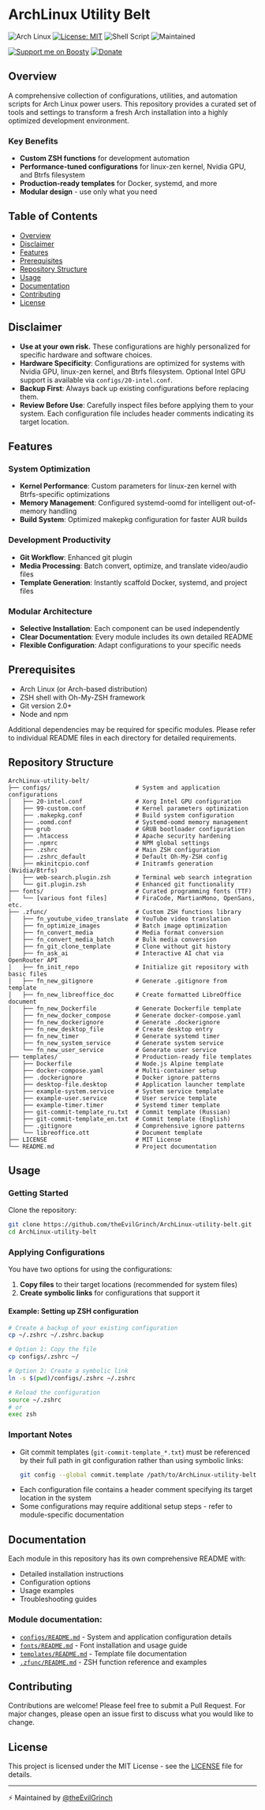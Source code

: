 # ArchLinux Utility Belt

![Arch Linux](https://img.shields.io/badge/Arch_Linux-1793D1?style=for-the-badge&logo=arch-linux&logoColor=white)
[![License: MIT](https://img.shields.io/badge/License-MIT-yellow.svg?style=for-the-badge)](LICENSE)
![Shell Script](https://img.shields.io/badge/shell_script-%23121011.svg?style=for-the-badge&logo=gnu-bash&logoColor=white)
![Maintained](https://img.shields.io/badge/Maintained%3F-yes-green.svg?style=for-the-badge)

[![Support me on Boosty](https://img.shields.io/badge/Boosty-Support%20me-%23f15f2c?style=for-the-badge)](https://boosty.to/theEvilGrinch/donate)
[![Donate](https://img.shields.io/badge/Donate-%23702ff4?style=for-the-badge)](https://yoomoney.ru/to/410016288289737)

## Overview

A comprehensive collection of configurations, utilities, and automation scripts for Arch Linux power users. This repository provides a curated set of tools and settings to transform a fresh Arch installation into a highly optimized development environment.

### Key Benefits
- **Custom ZSH functions** for development automation
- **Performance-tuned configurations** for linux-zen kernel, Nvidia GPU, and Btrfs filesystem
- **Production-ready templates** for Docker, systemd, and more
- **Modular design** - use only what you need

## Table of Contents

- [Overview](#overview)
- [Disclaimer](#disclaimer)
- [Features](#features)
- [Prerequisites](#prerequisites)
- [Repository Structure](#repository-structure)
- [Usage](#usage)
- [Documentation](#documentation)
- [Contributing](#contributing)
- [License](#license)

## Disclaimer

- **Use at your own risk.** These configurations are highly personalized for specific hardware and software choices.
- **Hardware Specificity**: Configurations are optimized for systems with Nvidia GPU, linux-zen kernel, and Btrfs filesystem. Optional Intel GPU support is available via `configs/20-intel.conf`.
- **Backup First**: Always back up existing configurations before replacing them.
- **Review Before Use**: Carefully inspect files before applying them to your system. Each configuration file includes header comments indicating its target location.

## Features

### System Optimization
- **Kernel Performance**: Custom parameters for linux-zen kernel with Btrfs-specific optimizations
- **Memory Management**: Configured systemd-oomd for intelligent out-of-memory handling
- **Build System**: Optimized makepkg configuration for faster AUR builds

### Development Productivity
- **Git Workflow**: Enhanced git plugin
- **Media Processing**: Batch convert, optimize, and translate video/audio files
- **Template Generation**: Instantly scaffold Docker, systemd, and project files

### Modular Architecture
- **Selective Installation**: Each component can be used independently
- **Clear Documentation**: Every module includes its own detailed README
- **Flexible Configuration**: Adapt configurations to your specific needs

## Prerequisites

- Arch Linux (or Arch-based distribution)
- ZSH shell with Oh-My-ZSH framework
- Git version 2.0+
- Node and npm

Additional dependencies may be required for specific modules. Please refer to individual README files in each directory for detailed requirements.

## Repository Structure

```
ArchLinux-utility-belt/
├── configs/                        # System and application configurations
│   ├── 20-intel.conf               # Xorg Intel GPU configuration
│   ├── 99-custom.conf              # Kernel parameters optimization
│   ├── .makepkg.conf               # Build system configuration
│   ├── .oomd.conf                  # Systemd-oomd memory management
│   ├── grub                        # GRUB bootloader configuration
│   ├── .htaccess                   # Apache security hardening
│   ├── .npmrc                      # NPM global settings
│   ├── .zshrc                      # Main ZSH configuration
│   ├── .zshrc_default              # Default Oh-My-ZSH config
│   ├── mkinitcpio.conf             # Initramfs generation (Nvidia/Btrfs)
│   ├── web-search.plugin.zsh       # Terminal web search integration
│   └── git.plugin.zsh              # Enhanced git functionality
├── fonts/                          # Curated programming fonts (TTF)
│   └── [various font files]        # FiraCode, MartianMono, OpenSans, etc.
├── .zfunc/                         # Custom ZSH functions library
│   ├── fn_youtube_video_translate  # YouTube video translation
│   ├── fn_optimize_images          # Batch image optimization
│   ├── fn_convert_media            # Media format conversion
│   ├── fn_convert_media_batch      # Bulk media conversion
│   ├── fn_git_clone_template       # Clone without git history
│   ├── fn_ask_ai                   # Interactive AI chat via OpenRouter API
│   ├── fn_init_repo                # Initialize git repository with basic files
│   ├── fn_new_gitignore            # Generate .gitignore from template
│   ├── fn_new_libreoffice_doc      # Create formatted LibreOffice document
│   ├── fn_new_Dockerfile           # Generate Dockerfile template
│   ├── fn_new_docker_compose       # Generate docker-compose.yaml
│   ├── fn_new_dockerignore         # Generate .dockerignore
│   ├── fn_new_desktop_file         # Create desktop entry
│   ├── fn_new_timer                # Generate systemd timer
│   ├── fn_new_system_service       # Generate system service
│   └── fn_new_user_service         # Generate user service
├── templates/                      # Production-ready file templates
│   ├── Dockerfile                  # Node.js Alpine template
│   ├── docker-compose.yaml         # Multi-container setup
│   ├── .dockerignore               # Docker ignore patterns
│   ├── desktop-file.desktop        # Application launcher template
│   ├── example-system.service      # System service template
│   ├── example-user.service        # User service template
│   ├── example-timer.timer         # Systemd timer template
│   ├── git-commit-template_ru.txt  # Commit template (Russian)
│   ├── git-commit-template_en.txt  # Commit template (English)
│   ├── .gitignore                  # Comprehensive ignore patterns
│   └── libreoffice.ott             # Document template
├── LICENSE                         # MIT License
└── README.md                       # Project documentation
```

## Usage

### Getting Started

Clone the repository:
```bash
git clone https://github.com/theEvilGrinch/ArchLinux-utility-belt.git
cd ArchLinux-utility-belt
```

### Applying Configurations

You have two options for using the configurations:
1. **Copy files** to their target locations (recommended for system files)
2. **Create symbolic links** for configurations that support it

#### Example: Setting up ZSH configuration

```bash
# Create a backup of your existing configuration
cp ~/.zshrc ~/.zshrc.backup

# Option 1: Copy the file
cp configs/.zshrc ~/

# Option 2: Create a symbolic link
ln -s $(pwd)/configs/.zshrc ~/.zshrc

# Reload the configuration
source ~/.zshrc
# or
exec zsh
```

### Important Notes

- Git commit templates (`git-commit-template_*.txt`) must be referenced by their full path in git configuration rather than using symbolic links:
  ```bash
  git config --global commit.template /path/to/ArchLinux-utility-belt/templates/git-commit-template_en.txt
  ```
- Each configuration file contains a header comment specifying its target location in the system
- Some configurations may require additional setup steps - refer to module-specific documentation

## Documentation

Each module in this repository has its own comprehensive README with:
- Detailed installation instructions
- Configuration options
- Usage examples
- Troubleshooting guides

### Module documentation:
- [`configs/README.md`](configs/README.md) - System and application configuration details
- [`fonts/README.md`](fonts/README.md) - Font installation and usage guide
- [`templates/README.md`](templates/README.md) - Template file documentation
- [`.zfunc/README.md`](.zfunc/README.md) - ZSH function reference and examples

## Contributing

Contributions are welcome! Please feel free to submit a Pull Request. For major changes, please open an issue first to discuss what you would like to change.

## License

This project is licensed under the MIT License - see the [LICENSE](LICENSE) file for details.

---

⚡ Maintained by [@theEvilGrinch](https://github.com/theEvilGrinch)
